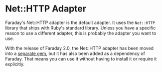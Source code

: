 # Net::HTTP Adapter

Faraday's Net::HTTP adapter is the default adapter. It uses the `Net::HTTP`
library that ships with Ruby's standard library.
Unless you have a specific reason to use a different adapter, this is probably
the adapter you want to use.

With the release of Faraday 2.0, the Net::HTTP adapter has been moved into a [separate gem][faraday-net_http],
but it has also been added as a dependency of Faraday.
That means you can use it without having to install it or require it explicitly.

[faraday-net_http]: https://github.com/lostisland/faraday-net_http
